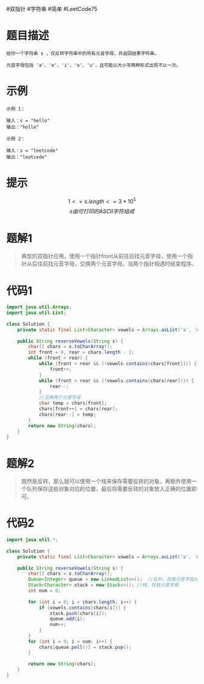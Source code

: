 #双指针 #字符串 #简单 #LeetCode75 

# 题目描述

```
给你一个字符串 s ，仅反转字符串中的所有元音字母，并返回结果字符串。

元音字母包括 'a'、'e'、'i'、'o'、'u'，且可能以大小写两种形式出现不止一次。
```

# 示例

```
示例 1：

输入：s = "hello"
输出："holle"
```

```
示例 2：

输入：s = "leetcode"
输出："leotcede"
```

# 提示

$$1 <= s.length <= 3 * 10^5$$
$$s 由 可打印的 ASCII 字符组成$$

# 题解1

>典型的双指针应用。使用一个指针front从前往后找元音字母，使用一个指针从后往前找元音字母，交换两个元音字母。当两个指针相遇时结束程序。

# 代码1

```java
import java.util.Arrays;  
import java.util.List;  
  
class Solution {  
    private static final List<Character> vowels = Arrays.asList('a', 'A', 'e', 'E', 'i', 'I', 'o', 'O', 'u', 'U');  
  
    public String reverseVowels(String s) {  
        char[] chars = s.toCharArray();  
        int front = 0, rear = chars.length - 1;  
        while (front < rear) {  
            while (front < rear && (!vowels.contains(chars[front]))) {  //front停留在一个元音字母的位置上(从前往后)  
                front++;  
            }  
            while (front < rear && (!vowels.contains(chars[rear]))) {  //rear停留在一个元音字母的位置上(从后往前)  
                rear--;  
            }  
            //交换两个元音字母  
            char temp = chars[front];  
            chars[front++] = chars[rear];  
            chars[rear--] = temp;  
        }  
        return new String(chars);  
    }  
}
```

# 题解2

>既然是反转，那么就可以使用一个栈来保存需要反转的对象，再额外使用一个队列保存这些对象对应的位置，最后将需要反转的对象放入正确的位置即可。

# 代码2

```java
import java.util.*;  
  
class Solution {  
    private static final List<Character> vowels = Arrays.asList('a', 'A', 'e', 'E', 'i', 'I', 'o', 'O', 'u', 'U');  
  
    public String reverseVowels(String s) {  
        char[] chars = s.toCharArray();  
        Queue<Integer> queue = new LinkedList<>();  //队列，存放元音字母对应的位置  
        Stack<Character> stack = new Stack<>(); //栈，存放元音字母  
        int num = 0;  
  
        for (int i = 0; i < chars.length; i++) {  
            if (vowels.contains(chars[i])) {  
                stack.push(chars[i]);  
                queue.add(i);  
                num++;  
            }  
        }  
        for (int i = 0; i < num; i++) {  
            chars[queue.poll()] = stack.pop();  
        }  
  
        return new String(chars);  
    }  
}
```

